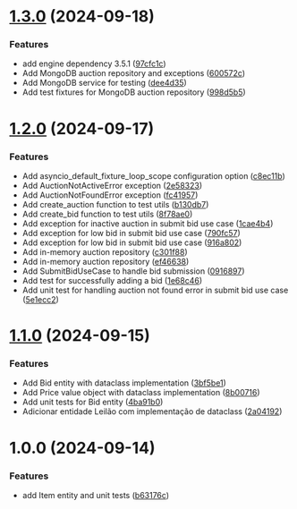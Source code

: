# [1.3.0](https://github.com/ernane/auction-house/compare/v1.2.0...v1.3.0) (2024-09-18)


### Features

* add engine dependency 3.5.1 ([97cfc1c](https://github.com/ernane/auction-house/commit/97cfc1c1d014f4fdeb49264b4c60d919ccdd07ed))
* Add MongoDB auction repository and exceptions ([600572c](https://github.com/ernane/auction-house/commit/600572ce86917082cd2856d36240e890dfd07744))
* Add MongoDB service for testing ([dee4d35](https://github.com/ernane/auction-house/commit/dee4d359c258136e3c1fcf42ac043332ef2ae2a7))
* Add test fixtures for MongoDB auction repository ([998d5b5](https://github.com/ernane/auction-house/commit/998d5b5ee5771016a9799d174c1425c7c39ff93f))

# [1.2.0](https://github.com/ernane/auction-house/compare/v1.1.0...v1.2.0) (2024-09-17)


### Features

* Add asyncio_default_fixture_loop_scope configuration option ([c8ec11b](https://github.com/ernane/auction-house/commit/c8ec11bff6554e3aa5675a3402ea7f53e3e59384))
* Add AuctionNotActiveError exception ([2e58323](https://github.com/ernane/auction-house/commit/2e5832374e6b08fe586ed7f4cdb617734f07b193))
* Add AuctionNotFoundError exception ([fc41957](https://github.com/ernane/auction-house/commit/fc41957a653cdce333ce84096a20747b6b6e9d4d))
* Add create_auction function to test utils ([b130db7](https://github.com/ernane/auction-house/commit/b130db7f75df4d6669ad182dacec224cba11c544))
* Add create_bid function to test utils ([8f78ae0](https://github.com/ernane/auction-house/commit/8f78ae02c491a3ca4908546f05e15769dd82ec3c))
* Add exception for inactive auction in submit bid use case ([1cae4b4](https://github.com/ernane/auction-house/commit/1cae4b42d3a35f4ab5a71ae204b8384abb68ce57))
* Add exception for low bid in submit bid use case ([790fc57](https://github.com/ernane/auction-house/commit/790fc57aa7d9174086dc2904b0eebd1831a7df5b))
* Add exception for low bid in submit bid use case ([916a802](https://github.com/ernane/auction-house/commit/916a80253c4417e9cb48659d6f1fab1e5a7a938f))
* Add in-memory auction repository ([c301f88](https://github.com/ernane/auction-house/commit/c301f884a35e36629953b3dfd9febc8562ca2bf5))
* Add in-memory auction repository ([ef46638](https://github.com/ernane/auction-house/commit/ef46638ad25766bc1aec6807569f910b83359dae))
* Add SubmitBidUseCase to handle bid submission ([0916897](https://github.com/ernane/auction-house/commit/09168977cac396a668b30d369998551b5c14ca4d))
* Add test for successfully adding a bid ([1e68c46](https://github.com/ernane/auction-house/commit/1e68c463a0d17de3b68cc40500643cbfe92aa94b))
* Add unit test for handling auction not found error in submit bid use case ([5e1ecc2](https://github.com/ernane/auction-house/commit/5e1ecc2b2ff8dd2ea09325383dcc0c8508633ae5))

# [1.1.0](https://github.com/ernane/auction-house/compare/v1.0.0...v1.1.0) (2024-09-15)


### Features

* Add Bid entity with dataclass implementation ([3bf5be1](https://github.com/ernane/auction-house/commit/3bf5be1ebbcf80389dd8e0ab858d35a2bb2ff3f7))
* Add Price value object with dataclass implementation ([8b00716](https://github.com/ernane/auction-house/commit/8b00716a05a9894524b492aea5e3712f896fda35))
* Add unit tests for Bid entity ([4ba91b0](https://github.com/ernane/auction-house/commit/4ba91b04905975e384f055851d07c83d9c7634fd))
* Adicionar entidade Leilão com implementação de dataclass ([2a04192](https://github.com/ernane/auction-house/commit/2a04192bda4ce82558add590712763bd866f19d1))

# 1.0.0 (2024-09-14)


### Features

* add Item entity and unit tests ([b63176c](https://github.com/ernane/auction-house/commit/b63176cab5b789f9889ba9aac1f74b4ac7ca176b))
